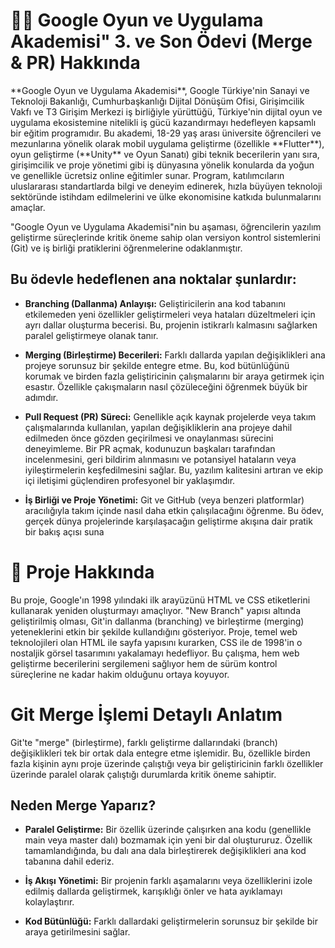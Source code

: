 # 🧙‍♂️ Google Oyun ve Uygulama Akademisi" 3. ve Son Ödevi (Merge & PR) Hakkında
<p>**Google Oyun ve Uygulama Akademisi**, Google Türkiye'nin Sanayi ve Teknoloji Bakanlığı, Cumhurbaşkanlığı Dijital Dönüşüm Ofisi, Girişimcilik Vakfı ve T3 Girişim Merkezi iş birliğiyle yürüttüğü, Türkiye'nin dijital oyun ve uygulama ekosistemine nitelikli iş gücü kazandırmayı hedefleyen kapsamlı bir eğitim programıdır. Bu akademi, 18-29 yaş arası üniversite öğrencileri ve mezunlarına yönelik olarak mobil uygulama geliştirme (özellikle **Flutter**), oyun geliştirme (**Unity** ve Oyun Sanatı) gibi teknik becerilerin yanı sıra, girişimcilik ve proje yönetimi gibi iş dünyasına yönelik konularda da yoğun ve genellikle ücretsiz online eğitimler sunar. Program, katılımcıların uluslararası standartlarda bilgi ve deneyim edinerek, hızla büyüyen teknoloji sektöründe istihdam edilmelerini ve ülke ekonomisine katkıda bulunmalarını amaçlar.</p>
<p>"Google Oyun ve Uygulama Akademisi"nin bu aşaması, öğrencilerin yazılım geliştirme süreçlerinde kritik öneme sahip olan versiyon kontrol sistemlerini (Git) ve iş birliği pratiklerini öğrenmelerine odaklanmıştır. </p>

## Bu ödevle hedeflenen ana noktalar şunlardır:
- <p><b>Branching (Dallanma) Anlayışı:</b> Geliştiricilerin ana kod tabanını etkilemeden yeni özellikler geliştirmeleri veya hataları düzeltmeleri için ayrı dallar oluşturma becerisi. Bu, projenin istikrarlı kalmasını sağlarken paralel geliştirmeye olanak tanır.</p>
- <p><b>Merging (Birleştirme) Becerileri:</b> Farklı dallarda yapılan değişiklikleri ana projeye sorunsuz bir şekilde entegre etme. Bu, kod bütünlüğünü korumak ve birden fazla geliştiricinin çalışmalarını bir araya getirmek için esastır. Özellikle çakışmaların nasıl çözüleceğini öğrenmek büyük bir adımdır.</p>
- <p><b>Pull Request (PR) Süreci:</b> Genellikle açık kaynak projelerde veya takım çalışmalarında kullanılan, yapılan değişikliklerin ana projeye dahil edilmeden önce gözden geçirilmesi ve onaylanması sürecini deneyimleme. Bir PR açmak, kodunuzun başkaları tarafından incelenmesini, geri bildirim alınmasını ve potansiyel hataların veya iyileştirmelerin keşfedilmesini sağlar. Bu, yazılım kalitesini artıran ve ekip içi iletişimi güçlendiren profesyonel bir yaklaşımdır.</p>
- <p><b>İş Birliği ve Proje Yönetimi:</b> Git ve GitHub (veya benzeri platformlar) aracılığıyla takım içinde nasıl daha etkin çalışılacağını öğrenme. Bu ödev, gerçek dünya projelerinde karşılaşacağın geliştirme akışına dair pratik bir bakış açısı suna</p>

# 👾 Proje Hakkında
<p>Bu proje, Google'ın 1998 yılındaki ilk arayüzünü HTML ve CSS etiketlerini kullanarak yeniden oluşturmayı amaçlıyor. "New Branch" yapısı altında geliştirilmiş olması, Git'in dallanma (branching) ve birleştirme (merging) yeteneklerini etkin bir şekilde kullandığını gösteriyor. Proje, temel web teknolojileri olan HTML ile sayfa yapısını kurarken, CSS ile de 1998'in o nostaljik görsel tasarımını yakalamayı hedefliyor. Bu çalışma, hem web geliştirme becerilerini sergilemeni sağlıyor hem de sürüm kontrol süreçlerine ne kadar hakim olduğunu ortaya koyuyor.</p>

# Git Merge İşlemi Detaylı Anlatım
<p>Git'te "merge" (birleştirme), farklı geliştirme dallarındaki (branch) değişiklikleri tek bir ortak dala entegre etme işlemidir. Bu, özellikle birden fazla kişinin aynı proje üzerinde çalıştığı veya bir geliştiricinin farklı özellikler üzerinde paralel olarak çalıştığı durumlarda kritik öneme sahiptir.</p>

## Neden Merge Yaparız?
- <p><b>Paralel Geliştirme:</b> Bir özellik üzerinde çalışırken ana kodu (genellikle main veya master dalı) bozmamak için yeni bir dal oluştururuz. Özellik tamamlandığında, bu dalı ana dala birleştirerek değişiklikleri ana kod tabanına dahil ederiz.</p>
- <p><b>İş Akışı Yönetimi:</b> Bir projenin farklı aşamalarını veya özelliklerini izole edilmiş dallarda geliştirmek, karışıklığı önler ve hata ayıklamayı kolaylaştırır.</p>
- <p><b>Kod Bütünlüğü:</b> Farklı dallardaki geliştirmelerin sorunsuz bir şekilde bir araya getirilmesini sağlar.</p>
